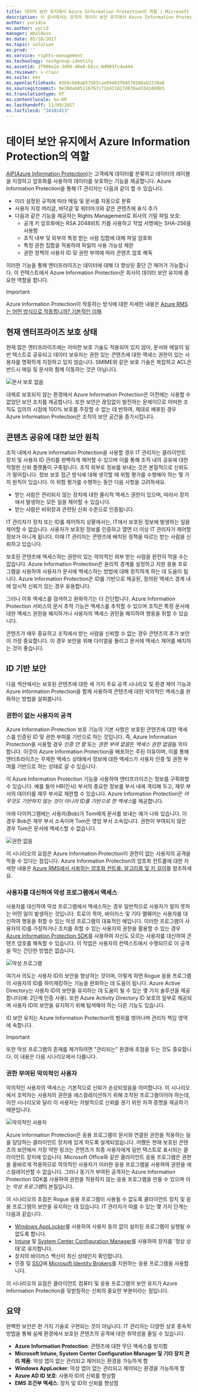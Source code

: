 ```yaml
---
title: 데이터 보안 유지에서 Azure Information Protection의 역할 | Microsoft 문서
description: 이 문서에서는 조직의 데이터 보안 유지에서 Azure Information Protection의 역할을 설명합니다.
author: yuridio
ms.author: yurid
manager: mbaldwin
ms.date: 05/18/2017
ms.topic: solution
ms.prod: ''
ms.service: rights-management
ms.technology: techgroup-identity
ms.assetid: 2f906e2e-3d99-40e6-b5cc-8d903fcda444
ms.reviewer: v-craic
ms.suite: ems
ms.openlocfilehash: 03b6cbb8ab575b5cae99403f68579108ab2239a8
ms.sourcegitcommit: 9e30dab85116767c71b911827d839a433418b9b5
ms.translationtype: HT
ms.contentlocale: ko-KR
ms.lasthandoff: 11/09/2017
ms.locfileid: "24101413"
---
```

# <a name="the-role-of-azure-information-protection-in-securing-data"></a>데이터 보안 유지에서 Azure Information Protection의 역할

[AIP(Azure Information Protection)](/information-protection/understand-explore/what-is-information-protection)는 고객에게 데이터를 분류하고 데이터의 레이블을 지정하고 암호화를 사용하여 데이터를 보호하는 기능을 제공합니다. Azure Information Protection을 통해 IT 관리자는 다음과 같이 할 수 있습니다.

- 미리 설정된 규칙에 따라 메일 및 문서를 자동으로 분류
- 사용자 지정 머리글, 바닥글 및 워터마크와 같은 콘텐츠에 표식 추가
- 다음과 같은 기능을 제공하는 Rights Management로 회사의 기밀 파일 보호:
    - 공개 키 암호화에는 RSA 2048비트 키를 사용하고 작업 서명에는 SHA-256을 사용함
    - 조직 내부 및 외부의 특정 받는 사람 집합에 대해 파일 암호화
    - 특정 권한 집합을 적용하여 파일의 사용 가능성 제한    
    - 권한 정책의 사용자 ID 및 권한 부여에 따라 콘텐츠 암호 해독

이러한 기능을 통해 엔터프라이즈는 데이터에 대해 더 향상된 종단 간 제어가 가능합니다. 이 컨텍스트에서 Azure Information Protection은 회사의 데이터 보안 유지에 중요한 역할을 합니다.

> [!IMPORTANT]
> Azure Information Protection이 작동하는 방식에 대한 자세한 내용은 [Azure RMS는 어떤 방식으로 작동합니까? 기본적인 이해](/information-protection/understand-explore/how-does-it-work)

## <a name="the-state-of-enterprise-protection-today"></a>현재 엔터프라이즈 보호 상태

현재 많은 엔터프라이즈에는 어떠한 보호 기술도 적용되어 있지 않아, 문서와 메일이 일반 텍스트로 공유되고 데이터 보유자는 권한 있는 콘텐츠에 대한 액세스 권한이 있는 사용자를 명확하게 지정하고 있지 않습니다. SMIME와 같은 보호 기술은 복잡하고 ACL은 반드시 메일 및 문서와 함께 이동하는 것은 아닙니다.

![문서 보호 없음](./media/azure-information-protection-securing-data/aip-securing-data-fig1.png)

대체로 보호되지 않는 환경에서 Azure Information Protection은 이전에는 사용할 수 없었던 보안 조치를 제공합니다. 또한 보안은 끊임없이 발전하는 문제이므로 어떠한 조직도 임의의 시점에 100% 보호를 주장할 수 없는 데 반하여, 제대로 배포된 경우 Azure Information Protection은 조직의 보안 공간을 증가시킵니다.

## <a name="security-principles-for-sharing-content"></a>콘텐츠 공유에 대한 보안 원칙

조직 내에서 Azure Information Protection을 사용할 경우 IT 관리자는 클라이언트 장치 및 사용자 ID 관리를 완벽하게 제어할 수 있으며 이를 통해 조직 내의 공유에 대한 적절한 신뢰 플랫폼이 구축됩니다. 조직 외부로 정보를 보내는 것은 본질적으로 신뢰도가 떨어집니다. 정보 보호 접근 방식에 대해 생각할 때 위험 평가를 수행해야 하는 몇 가지 원칙이 있습니다. 이 위험 평가를 수행하는 동안 다음 사항을 고려하세요.

- 받는 사람은 관리되지 않는 장치에 대한 물리적 액세스 권한이 있으며, 따라서 장치에서 발생하는 모든 일을 제어할 수 있습니다.
- 받는 사람은 비위장과 관련된 신뢰 수준으로 인증됩니다.

IT 관리자가 장치 또는 ID를 제어하지 상황에서는, IT에서 보호된 정보에 발생하는 일을 제어할 수 없습니다. 사용자가 보호된 정보를 인증하고 열면 더 이상 IT 관리자가 제어할 정보가 아니게 됩니다. 이때 IT 관리자는 콘텐츠에 배치된 정책을 따르는 받는 사람을 신뢰하고 있습니다.

보호된 콘텐츠에 액세스하는 권한이 있는 악의적인 외부 받는 사람을 완전히 막을 수는 없습니다. Azure Information Protection은 윤리적 경계를 설정하고 지원 응용 프로그램을 사용하여 사용자가 문서에 액세스하는 방법에 대해 정직하게 하는 데 도움이 됩니다. Azure Information Protection은 ID를 기반으로 제공된, 정의된 액세스 경계 내에 암시적 신뢰가 있는 경우 유용합니다.

그러나 이후 액세스를 검색하고 완화하기는 더 간단합니다. Azure Information Protection 서비스의 문서 추적 기능은 액세스를 추적할 수 있으며 조직은 특정 문서에 대한 액세스 권한을 해지하거나 사용자의 액세스 권한을 해지하여 행동을 취할 수 있습니다.

콘텐츠가 매우 중요하고 조직에서 받는 사람을 신뢰할 수 없는 경우 콘텐츠의 추가 보안이 가장 중요합니다. 이 경우 보안을 위해 다이얼을 돌리고 문서에 액세스 제어를 배치하는 것이 좋습니다.

## <a name="identity-based-security"></a>ID 기반 보안

다음 섹션에서는 보호된 콘텐츠에 대한 세 가지 주요 공격 시나리오 및 환경 제어 기능과 Azure Information Protection을 함께 사용하여 콘텐츠에 대한 악의적인 액세스를 완화하는 방법을 살펴봅니다.

### <a name="attacks-by-unauthorized-users"></a>권한이 없는 사용자의 공격

Azure Information Protection 보호 기능의 기본 사항은 보호된 콘텐츠에 대한 액세스를 인증된 ID 및 권한 부여를 기반으로 하는 것입니다. 즉, Azure Information Protection을 사용할 경우 *인증 안 함* 또는 *권한 부여 없음*은 *액세스 권한 없음*을 의미합니다. 이것이 Azure Information Protection을 배포하는 주된 이유이며, 이를 통해 엔터프라이즈는 무제한 액세스 상태에서 정보에 대한 액세스가 사용자 인증 및 권한 부여를 기반으로 하는 상태로 갈 수 있습니다.

이 Azure Information Protection 기능을 사용하여 엔터프라이즈는 정보를 구획화할 수 있습니다. 예를 들어 HR(인사) 부서의 중요한 정보를 부서 내에 격리해 두고, 재무 부서의 데이터를 재무 부서로 제한할 수 있습니다. Azure Information Protection은 *아무것도 기반하지 않는 것이 아니라 ID를 기반으로 한 액세스*를 제공합니다.

아래 다이어그램에는 사용자(Bob)가 Tom에게 문서를 보내는 예가 나와 있습니다. 이 경우 Bob은 재무 부서 소속이며 Tom은 영업 부서 소속입니다. 권한이 부여되지 않은 경우 Tom은 문서에 액세스할 수 없습니다.

![권한 없음](./media/azure-information-protection-securing-data/aip-securing-data-fig2.png)

이 시나리오의 요점은 Azure Information Protection이 권한이 없는 사용자의 공격을 막을 수 있다는 점입니다. Azure Information Protection의 암호화 컨트롤에 대한 자세한 내용은 [Azure RMS에서 사용하는 암호화 컨트롤: 알고리즘 및 키 길이](/information-protection/understand-explore/how-does-it-work)를 참조하세요.

### <a name="access-by-malicious-programs-on-behalf-of-users"></a>사용자를 대신하여 악성 프로그램에서 액세스

사용자를 대신하여 악성 프로그램에서 액세스하는 경우 일반적으로 사용자가 알지 못하는 어떤 일이 발생하는 것입니다. 트로이 목마, 바이러스 및 기타 맬웨어는 사용자를 대신하여 행동을 취할 수 있는 악성 프로그램의 대표적인 예입니다. 이러한 프로그램이 사용자의 ID를 가장하거나 조치를 취할 수 있는 사용자의 권한을 활용할 수 있는 경우 [Azure Information Protection SDK](/information-protection/develop/developers-guide)를 사용하여 자신도 모르는 사용자를 대신하여 콘텐츠 암호를 해독할 수 있습니다. 이 작업은 사용자의 컨텍스트에서 수행되므로 이 공격을 막는 간단한 방법은 없습니다.

![악성 프로그램](./media/azure-information-protection-securing-data/aip-securing-data-fig3.png)

여기서 의도는 사용자 ID의 보안을 향상하는 것이며, 이렇게 하면 Rogue 응용 프로그램이 사용자의 ID를 하이재킹하는 기능을 완화하는 데 도움이 됩니다. Azure Active Directory는 사용자 ID의 보안을 유지하는 데 도움이 될 수 있는 몇 가지 솔루션을 제공합니다(예: 2단계 인증 사용). 또한 Azure Activity Directory ID 보호의 일부로 제공되며 사용자 ID의 보안을 유지하기 위해 탐색해야 하는 다른 기능도 있습니다.

ID 보안 유지는 Azure Information Protection의 범위를 벗어나며 관리자 책임 영역에 속합니다.

> [!IMPORTANT]
> 또한 악성 프로그램의 존재를 제거하려면 "관리되는" 환경에 초점을 두는 것도 중요합니다. 이 내용은 다음 시나리오에서 다룹니다.

### <a name="malicious-users-with-authorization"></a>권한 부여된 악의적인 사용자

악의적인 사용자의 액세스는 기본적으로 신뢰가 손상되었음을 의미합니다. 이 시나리오에서 조력자는 사용자의 권한을 에스컬레이션하기 위해 조작된 프로그램이어야 하는데, 이전 시나리오와 달리 이 사용자는 자발적으로 신뢰를 끊기 위한 자격 증명을 제공하기 때문입니다.

![악의적인 사용자](./media/azure-information-protection-securing-data/aip-securing-data-fig4.png)

Azure Information Protection은 응용 프로그램이 문서와 연결된 권한을 적용하는 일을 담당하는 클라이언트 장치에 있게 하도록 설계되었습니다. 어쨌든 현재 보호된 콘텐츠의 보안에서 가장 약한 링크는 콘텐츠가 최종 사용자에게 일반 텍스트로 표시되는 클라이언트 장치에 있습니다. Microsoft Office와 같은 클라이언트 응용 프로그램은 권한을 올바르게 적용하므로 악의적인 사용자가 이러한 응용 프로그램을 사용하여 권한을 에스컬레이션할 수 없습니다. 그러나 동기가 부여된 공격자는 Azure Information Protection SDK를 사용하여 권한을 적용하지 않는 응용 프로그램을 만들 수 있으며 이는 *악성 프로그램*의 본질입니다.

이 시나리오의 초점은 Rogue 응용 프로그램이 사용될 수 없도록 클라이언트 장치 및 응용 프로그램의 보안을 유지하는 데 있습니다. IT 관리자가 따를 수 있는 몇 가지 단계는 다음과 같습니다.

- [Windows AppLocker](https://technet.microsoft.com/library/dd759117(v=ws.11).aspx)를 사용하여 사용자 동의 없이 설치된 프로그램이 실행될 수 없도록 합니다.
- [Intune](https://docs.microsoft.com/intune/) 및 [System Center Configuration Manager](https://docs.microsoft.com/sccm/)를 사용하여 장치를 '정상 상태'로 유지합니다.
- 장치의 바이러스 백신이 최신 상태인지 확인합니다.
- 인증 및 [SSO](https://azure.microsoft.com/resources/videos/overview-of-single-sign-on/)에 [Microsoft Identity Brokers](https://technet.microsoft.com/library/ms166045(v=sql.105).aspx)를 지원하는 응용 프로그램을 사용합니다.

이 시나리오의 요점은 클라이언트 컴퓨터 및 응용 프로그램의 보안 유지가 Azure Information Protection을 뒷받침하는 신뢰의 중요한 부분이라는 점입니다.

## <a name="summary"></a>요약

완벽한 보안은 한 가지 기술로 구현되는 것이 아닙니다. IT 관리자는 다양한 상호 종속적 방법을 통해 실제 환경에서 보호된 콘텐츠의 공격에 대한 취약성을 줄일 수 있습니다.

- **Azure Information Protection**: 콘텐츠에 대한 무단 액세스를 방지함
- **Microsoft Intune, System Center Configuration Manager 및 기타 장치 관리 제품**: 악성 앱이 없는 관리되고 제어되는 환경을 가능하게 함
- **Windows AppLocker**: 악성 앱이 없는 관리되고 제어되는 환경을 가능하게 함
- **Azure AD ID 보호**: 사용자 ID의 신뢰를 향상함
- **EMS 조건부 액세스**: 장치 및 ID의 신뢰를 향상함
